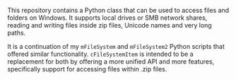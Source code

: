 This repository contains a Python class that can be used to access files and
folders on Windows. It supports local drives or SMB network shares, reading and
writing files inside zip files, Unicode names and very long paths.

It is a continuation of my `mFileSystem` and `mFileSystem2` Python scripts that
offered similar functionality. `cFileSystemItem` is intended to be a replacement
for both by offering a more unified API and more features, specifically support
for accessing files within .zip files.
